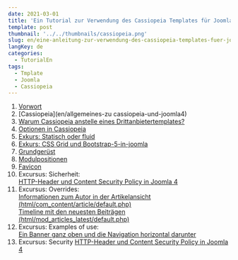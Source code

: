 ```yaml
---
date: 2021-03-01
title: 'Ein Tutorial zur Verwendung des Cassiopeia Templates für Joomla 4'
template: post
thumbnail: '../../thumbnails/cassiopeia.png'
slug: en/eine-anleitung-zur-verwendung-des-cassiopeia-templates-fuer-joomla-4-themen
langKey: de
categories:
  - TutorialEn
tags:
  - Tmplate
  - Joomla
  - Cassiopeia
---
```


1. [Vorwort](en/eine-anleitung-zur-verwendung-des-cassiopeia-templates-fuer-joomla-4-vorwort)
1. [Cassiopeia](en/allgemeines-zu cassiopeia-und-joomla4)
1. [Warum Cassiopeia anstelle eines Drittanbietertemplates?](en/warum-cassiopeia)
1. [Optionen in Cassiopeia](en/cassiopeia-optionen)
1. [Exkurs: Statisch oder fluid](en/cassiopeia-statisch-oder-fluid)
1. [Exkurs: CSS Grid und Bootstrap-5-in-joomla](en/css-grid-and-bootstrap-5-in-joomla)
1. [Grundgerüst](en/cassiopeia-framework)
1. [Modulpositionen](en/cassiopeia-module-positionen)
1. [Favicon](en/cassiopeia-favicon)
1. Excursus: Sicherheit:  
   [HTTP-Header und Content Security Policy in Joomla 4](en/http-header-und-content-security-policy-joomla4)
1. Excursus: Overrides:  
   [Informationen zum Autor in der Artikelansicht (html/com_content/article/default.php)](en/cassiopeia-autorinfo)  
   [Timeline mit den neuesten Beiträgen (html/mod_articles_latest/default.php)](en/cassiopeia-timeline)
1. Excursus: Examples of use:  
   [Ein Banner ganz oben und die Navigation horizontal darunter](en/cassiopeia-banner)
1. Excursus: Security
   [HTTP-Header und Content Security Policy in Joomla 4](en/http-header-und-content-security-policy-joomla4)
